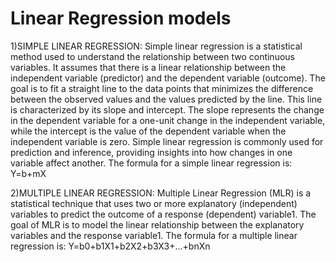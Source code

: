 # Linear Regression models
1)SIMPLE LINEAR REGRESSION:
              Simple linear regression is a statistical method used to understand the relationship between two continuous variables. It assumes that there is a linear relationship between the independent variable (predictor) and the dependent variable (outcome). The goal is to fit a straight line to the data points that minimizes the difference between the observed values and the values predicted by the line. This line is characterized by its slope and intercept. The slope represents the change in the dependent variable for a one-unit change in the independent variable, while the intercept is the value of the dependent variable when the independent variable is zero. Simple linear regression is commonly used for prediction and inference, providing insights into how changes in one variable affect another.
              The formula for a simple linear regression is:
                                          Y=b+mX

              
2)MULTIPLE LINEAR REGRESSION:
              Multiple Linear Regression (MLR) is a statistical technique that uses two or more explanatory (independent) variables to predict the outcome of a response (dependent) variable1. The goal of MLR is to model the linear relationship between the explanatory variables and the response variable1.
      The formula for a multiple linear regression is:
                                   Y=b0​+b1​X1​+b2​X2​+b3​X3​+...+bn​Xn​
              
